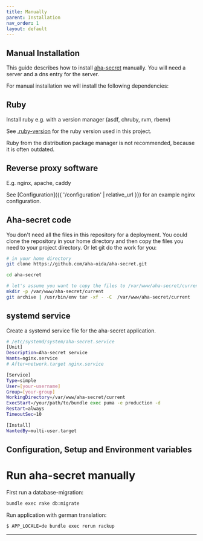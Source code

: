 ```yaml
---
title: Manually
parent: Installation
nav_order: 1
layout: default
---
```


## Manual Installation

This guide describes how to install [aha-secret] manually.
You will need a server and a dns entry for the server.

For manual installation we will install the following dependencies:

## Ruby

Install ruby e.g. with a version manager (asdf, chruby, rvm, rbenv)

See [.ruby-version](https://github.com/aha-oida/aha-secret/blob/main/.ruby-version) for the ruby version used in this project.

Ruby from the distribution package manager is not recommended, because it is often outdated.

## Reverse proxy software

E.g. nginx, apache, caddy

See [Configuration]({{ '/configuration' | relative_url }}) for an example nginx configuration.

## Aha-secret code

You don't need all the files in this repository for a deployment.
You could clone the repository in your home directory and then copy the files you need to your project directory.
Or let git do the work for you:

```bash
# in your home directory
git clone https://github.com/aha-oida/aha-secret.git

cd aha-secret

# let's assume you want to copy the files to /var/www/aha-secret/current
mkdir -p /var/www/aha-secret/current
git archive | /usr/bin/env tar -xf - -C  /var/www/aha-secret/current
```

## systemd service

Create a systemd service file for the aha-secret application.

```bash
# /etc/systemd/system/aha-secret.service
[Unit]
Description=Aha-secret service
Wants=nginx.service
# After=network.target nginx.service

[Service]
Type=simple
User=[your-username]
Group=[your-group]
WorkingDirectory=/var/www/aha-secret/current
ExecStart=/your/path/to/bundle exec puma -e production -d
Restart=always
TimeoutSec=10

[Install]
WantedBy=multi-user.target
```

## Configuration, Setup and Environment variables

# Run aha-secret manually

First run a database-migration:

```bash
bundle exec rake db:migrate
```

Run application with german translation:

```bash
$ APP_LOCALE=de bundle exec rerun rackup
```

----


[aha-secret]: https://github.com/aha-oida/aha-secret
[Dockerfile]: https://github.com/aha-oida/aha-secret/Dockerfile
[docker-image]: https://github.com/aha-oida/aha-secret/pkgs/container/aha-secret

